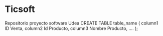# Ticsoft
Repositorio proyecto software Udea
CREATE TABLE table_name (
    column1 ID Venta,
    column2 Id Producto,
    column3 Nombre Producto,
   ....
);
